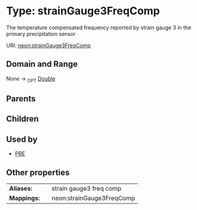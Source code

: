 
# Type: strainGauge3FreqComp


The temperature compensated frequency reported by strain gauge 3 in the primary precipitation sensor

URI: [neon:strainGauge3FreqComp](https://data.neonscience.org/strainGauge3FreqComp)


## Domain and Range

None ->  <sub>OPT</sub> [Double](types/Double.md)

## Parents


## Children


## Used by

 * [PRE](PRE.md)

## Other properties

|  |  |  |
| --- | --- | --- |
| **Aliases:** | | strain gauge3 freq comp |
| **Mappings:** | | neon:strainGauge3FreqComp |

